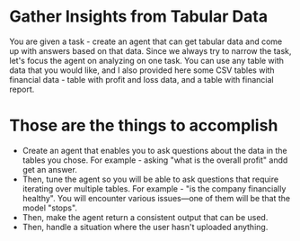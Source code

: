 # Gather Insights from Tabular Data
You are given a task - create an agent that can get tabular data and come up with answers based on that data. 
Since we always try to narrow the task, let's focus the agent on analyzing on one task. 
You can use any table with data that you would like, and I also provided here some CSV tables with financial data - table with profit and loss data, and a table with financial report. 

# Those are the things to accomplish
* Create an agent that enables you to ask questions about the data in the tables you chose. For example - asking "what is the overall profit" andd get an answer. 
* Then, tune the agent so you will be able to ask questions that require iterating over multiple tables. For example - "is the company financially healthy". 
You will encounter various issues—one of them will be that the model "stops". 
* Then, make the agent return a consistent output that can be used. 
* Then, handle a situation where the user hasn't uploaded anything. 